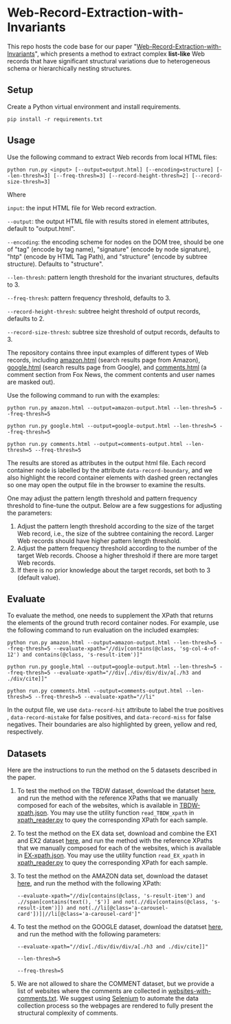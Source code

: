 # Web-Record-Extraction-with-Invariants
This repo hosts the code base for our paper "[Web-Record-Extraction-with-Invariants]()", which presents a method to extract complex **list-like** Web records that have significant structural variations due to heterogeneous schema or hierarchically nesting structures.

## Setup
Create a Python virtual environment and install requirements.

`
pip install -r requirements.txt
`
## Usage
Use the following command to extract Web records from local HTML files:

`
python run.py <input> [--output=output.html] [--encoding=structure] [--len-thresh=3] [--freq-thresh=3] [--record-height-thresh=2] [--record-size-thresh=3]
`

Where

`input`: the input HTML file for Web record extraction.

`--output`: the output HTML file with results stored in element attributes, default to "output.html".

`--encoding`: the encoding scheme for nodes on the DOM tree, should be one of "tag" (encode by tag name), "signature" (encode by node signature), "htp" (encode by HTML Tag Path), and "structure" (encode by subtree structure). Defaults to "structure".

`--len-thresh`: pattern length threshold for the invariant structures, defaults to 3.

`--freq-thresh`: pattern frequency threshold, defaults to 3.

`--record-height-thresh`: subtree height threshold of output records, defaults to 2.

`--record-size-thresh`: subtree size threshold of output records, defaults to 3.

The repository contains three input examples of different types of Web records, including [amazon.html](amazon.html) (search results page from Amazon), [google.html](google.html) (search results page from Google), and [comments.html](comments.html) (a comment section from Fox News, the comment contents and user names are masked out).

Use the following command to run with the examples:

`
python run.py amazon.html --output=amazon-output.html --len-thresh=5 --freq-thresh=5
`

`
python run.py google.html --output=google-output.html --len-thresh=5 --freq-thresh=5
`

`
python run.py comments.html --output=comments-output.html --len-thresh=5 --freq-thresh=5
`



The results are stored as attributes in the output html file. Each record container node is labelled by the attribute `data-record-boundary`, and we also highlight the record container elements with dashed green rectangles so one may open the output file in the browser to examine the results.

One may adjust the pattern length threshold and pattern frequency threshold to fine-tune the output. Below are a few suggestions for adjusting the parameters:

1. Adjust the pattern length threshold according to the size of the target Web record, i.e., the size of the subtree containing the record. Larger Web records should have higher pattern length threshold.
2. Adjust the pattern frequency threshold according to the number of the target Web records. Choose a higher threshold if there are more target Web records. 
3. If there is no prior knowledge about the target records, set both to 3 (default value).

## Evaluate
To evaluate the method, one needs to supplement the XPath that returns the elements of the ground truth record container nodes. For example, use the following command to run evaluation on the included examples:

`
python run.py amazon.html --output=amazon-output.html --len-thresh=5 --freq-thresh=5 --evaluate-xpath="//div[contains(@class, 'sg-col-4-of-12') and contains(@class, 's-result-item')]"
`

`
python run.py google.html --output=google-output.html --len-thresh=5 --freq-thresh=5 --evaluate-xpath="//div[./div/div/div/a[./h3 and ./div/cite]]"
`

`
python run.py comments.html --output=comments-output.html --len-thresh=5 --freq-thresh=5 --evaluate-xpath="//li"
`

In the output file, we use `data-record-hit` attribute to label the true positives , `data-record-mistake` for false positives, and `data-record-miss` for false negatives. Their boundaries are also highlighted by green, yellow and red, respectively.

## Datasets
Here are the instructions to run the method on the 5 datasets described in the paper.
1. To test the method on the TBDW dataset, download the datatset [here](https://drive.google.com/file/d/16x6_oyB1NhUP4leUSR1PKpKcH9oM2_CU/view?usp=sharing), and run the method with the reference XPaths that we manually composed for each of the websites, which is available in [TBDW-xpath.json](TBDW-xpath.json). You may use the utility function `read_TBDW_xpath` in [xpath_reader.py](xpath_reader.py) to quey the corresponding XPath for each sample.

2. To test the method on the EX data set, download and combine the EX1 and EX2 dataset [here](https://app.box.com/s/vi4c976afptq39524y1pofz7fw995qf9), and run the method with the reference XPaths that we manually composed for each of the websites, which is available in [EX-xpath.json](EX-xpath.json). You may use the utility function `read_EX_xpath` in [xpath_reader.py](xpath_reader.py) to quey the corresponding XPath for each sample.

3. To test the method on the AMAZON data set, download the dataset [here](https://drive.google.com/file/d/17AZQ3areODpVw6ENuNIyVyIguDiVP5t2/view?usp=sharing), and run the method with the following XPath: 
   
   `--evaluate-xpath="//div[contains(@class, 's-result-item') and .//span[contains(text(), '$')] and not(.//div[contains(@class, 's-result-item')]) and not(.//li[@class='a-carousel-card'])]|//li[@class='a-carousel-card']"`

4. To test the method on the GOOGLE dataset, download the datatset [here](https://drive.google.com/file/d/1eRvUrE10x57niH6Po0S38Fz3-VqoM6Re/view?usp=sharing), and run the method with the following parameters:

    `--evaluate-xpath="//div[./div/div/div/a[./h3 and ./div/cite]]"`

    `--len-thresh=5`

    `--freq-thresh=5`

5. We are not allowed to share the COMMENT dataset, but we provide a list of websites where the comments are collected in [websites-with-comments.txt](websites-with-comments.txt). We suggest using [Selenium](https://www.selenium.dev/) to automate the data collection process so the webpages are rendered to fully present the structural complexity of comments.